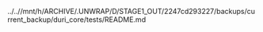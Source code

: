 ../..//mnt/h/ARCHIVE/.UNWRAP/D/STAGE1_OUT/2247cd293227/backups/current_backup/duri_core/tests/README.md